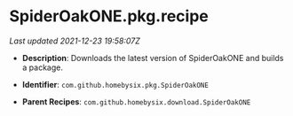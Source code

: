 # SpiderOakONE.pkg.recipe

_Last updated 2021-12-23 19:58:07Z_

- **Description**: Downloads the latest version of SpiderOakONE and builds a package.

- **Identifier**: `com.github.homebysix.pkg.SpiderOakONE`

- **Parent Recipes**: `com.github.homebysix.download.SpiderOakONE`